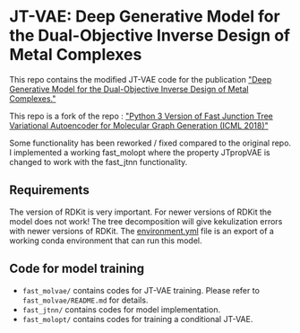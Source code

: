 # JT-VAE: Deep Generative Model for the Dual-Objective Inverse Design of Metal Complexes

This repo contains the modified JT-VAE code for the publication ["Deep Generative Model for the Dual-Objective Inverse Design of Metal Complexes."](https://doi.org/10.26434/chemrxiv-2024-mzs7b)

This repo is a fork of the repo : ["Python 3 Version of Fast Junction Tree Variational Autoencoder for Molecular Graph Generation (ICML 2018)"](https://github.com/Bibyutatsu/FastJTNNpy3)

Some functionality has been reworked / fixed compared to the original repo. I implemented a working fast_molopt where the property JTpropVAE is changed to work with the fast_jtnn functionality.

## Requirements

The version of RDKit is very important. For newer versions of RDKit the model does not work!
The tree decomposition will give kekulization errors with newer versions of RDKit.
The [environment.yml](environment.yml) file is an export of a working conda environment that can run this model.

## Code for model training

- `fast_molvae/` contains codes for JT-VAE training. Please refer to `fast_molvae/README.md` for details.
- `fast_jtnn/` contains codes for model implementation.
- `fast_molopt/` contains codes for training a conditional JT-VAE.
